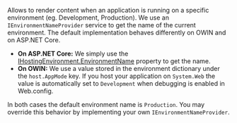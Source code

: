 Allows to render content when an application is running on a specific environment (eg. Development, Production). We use an `IEnvironmentNameProvider`
service to get the name of the current environment. The default implementation behaves differently on OWIN and on ASP.NET Core.

- **On ASP.NET Core:** We simply use the [IHostingEnvironment.EnvironmentName](https://docs.microsoft.com/en-us/aspnet/core/api/microsoft.aspnetcore.hosting.ihostingenvironment#Microsoft_AspNetCore_Hosting_IHostingEnvironment_EnvironmentName)
property to get the name.
- **On OWIN:** We use a value stored in the environment dictionary under the `host.AppMode` key. If you host your application on `System.Web` 
the value is automatically set to `Development` when debugging is enabled in Web.config.

In both cases the default environment name is `Production`. You may override this behavior by implementing your own `IEnvironmentNameProvider`.